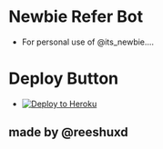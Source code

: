 # Newbie Refer Bot 
- For personal use of @its_newbie....

# Deploy Button
- [![Deploy to Heroku](https://www.herokucdn.com/deploy/button.svg)](https://heroku.com/deploy?template={{repository_url}})


## made by @reeshuxd
